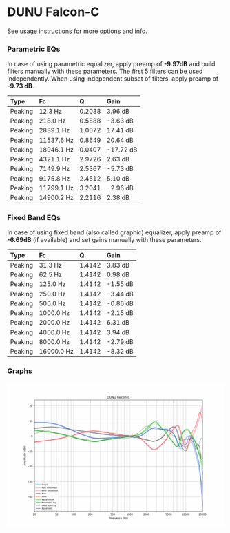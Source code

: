 # DUNU Falcon-C
See [usage instructions](https://github.com/jaakkopasanen/AutoEq#usage) for more options and info.

### Parametric EQs
In case of using parametric equalizer, apply preamp of **-9.97dB** and build filters manually
with these parameters. The first 5 filters can be used independently.
When using independent subset of filters, apply preamp of **-9.73 dB**.

| Type    | Fc         |      Q | Gain      |
|:--------|:-----------|:-------|:----------|
| Peaking | 12.3 Hz    | 0.2038 | 3.96 dB   |
| Peaking | 218.0 Hz   | 0.5888 | -3.63 dB  |
| Peaking | 2889.1 Hz  | 1.0072 | 17.41 dB  |
| Peaking | 11537.6 Hz | 0.8649 | 20.64 dB  |
| Peaking | 18946.1 Hz | 0.0407 | -17.72 dB |
| Peaking | 4321.1 Hz  | 2.9726 | 2.63 dB   |
| Peaking | 7149.9 Hz  | 2.5367 | -5.73 dB  |
| Peaking | 9175.8 Hz  | 2.4512 | 5.10 dB   |
| Peaking | 11799.1 Hz | 3.2041 | -2.96 dB  |
| Peaking | 14900.2 Hz | 2.2116 | 2.38 dB   |

### Fixed Band EQs
In case of using fixed band (also called graphic) equalizer, apply preamp of **-6.69dB**
(if available) and set gains manually with these parameters.

| Type    | Fc         |      Q | Gain     |
|:--------|:-----------|:-------|:---------|
| Peaking | 31.3 Hz    | 1.4142 | 3.83 dB  |
| Peaking | 62.5 Hz    | 1.4142 | 0.98 dB  |
| Peaking | 125.0 Hz   | 1.4142 | -1.55 dB |
| Peaking | 250.0 Hz   | 1.4142 | -3.44 dB |
| Peaking | 500.0 Hz   | 1.4142 | -0.86 dB |
| Peaking | 1000.0 Hz  | 1.4142 | -2.15 dB |
| Peaking | 2000.0 Hz  | 1.4142 | 6.31 dB  |
| Peaking | 4000.0 Hz  | 1.4142 | 3.94 dB  |
| Peaking | 8000.0 Hz  | 1.4142 | -2.79 dB |
| Peaking | 16000.0 Hz | 1.4142 | -8.32 dB |

### Graphs
![](./DUNU%20Falcon-C.png)